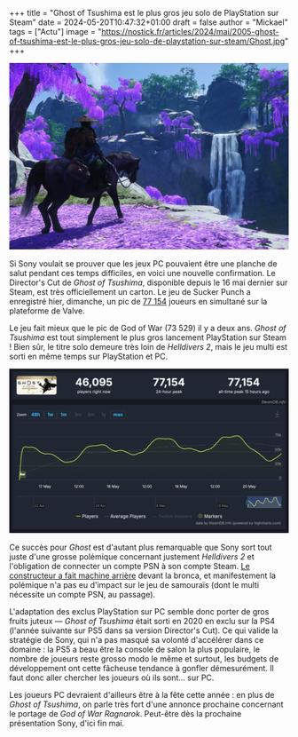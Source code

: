 +++
title = "Ghost of Tsushima est le plus gros jeu solo de PlayStation sur Steam"
date = 2024-05-20T10:47:32+01:00
draft = false
author = "Mickael"
tags = ["Actu"]
image = "https://nostick.fr/articles/2024/mai/2005-ghost-of-tsushima-est-le-plus-gros-jeu-solo-de-playstation-sur-steam/Ghost.jpg"
+++

![Ghost of Tsushima](Ghost.jpg "Un chemin parsemé de fleurs pour Ghost of Tsushima sur PC.")

Si Sony voulait se prouver que les jeux PC pouvaient être une planche de salut pendant ces temps difficiles, en voici une nouvelle confirmation. Le Director's Cut de *Ghost of Tsushima*, disponible depuis le 16 mai dernier sur Steam, est très officiellement un carton. Le jeu de Sucker Punch a enregistré hier, dimanche, un pic de [77 154](https://steamdb.info/app/2215430/charts/) joueurs en simultané sur la plateforme de Valve.

Le jeu fait mieux que le pic de God of War (73 529) il y a deux ans. *Ghost of Tsushima* est tout simplement le plus gros lancement PlayStation sur Steam ! Bien sûr, le titre solo demeure très loin de *Helldivers 2*, mais le jeu multi est sorti en même temps sur PlayStation et PC.

![Ghost of Tsushima](steamdb.jpg "© SteamDB")

Ce succès pour *Ghost* est d'autant plus remarquable que Sony sort tout juste d'une grosse polémique concernant justement *Helldivers 2* et l'obligation de connecter un compte PSN à son compte Steam. [Le constructeur a fait machine arrière](https://nostick.fr/articles/2024/mai/0505-sony-fait-plonger-helldivers-2-en-enfer/) devant la bronca, et manifestement la polémique n'a pas eu d'impact sur le jeu de samouraïs (dont le multi nécessite un compte PSN, au passage).

L'adaptation des exclus PlayStation sur PC semble donc porter de gros fruits juteux — *Ghost of Tsushima* était sorti en 2020 en exclu sur la PS4 (l'année suivante sur PS5 dans sa version Director's Cut). Ce qui valide la stratégie de Sony, qui n'a pas masqué sa volonté d'accélérer dans ce domaine : la PS5 a beau être la console de salon la plus populaire, le nombre de joueurs reste grosso modo le même et surtout, les budgets de développement ont cette fâcheuse tendance à gonfler démesurément. Il faut donc aller chercher les joueurs où ils sont… sur PC.

Les joueurs PC devraient d'ailleurs être à la fête cette année : en plus de *Ghost of Tsushima*, on parle très fort d'une annonce  prochaine concernant le portage de *God of War Ragnarok*. Peut-être dès la prochaine présentation Sony, d'ici fin mai.